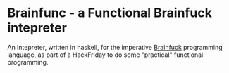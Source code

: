 # Brainfunc - a Functional Brainfuck intepreter
An intepreter, written in haskell, for the imperative  [Brainfuck](https://en.wikipedia.org/wiki/Brainfuck) programming language, as part of
a HackFriday to do some "practical" functional programming.
